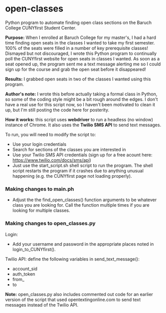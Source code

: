 # open-classes

Python program to automate finding open class sections on the Baruch College CUNYfirst Student Center.

**Purpose:** When I enrolled at Baruch College for my master's, I had a hard time finding open seats in the classes I wanted to take my first semester. 100% of the seats were filled in a number of key prerequisite classes! Dismayed but not discouraged, I wrote this Python program to continually poll the CUNYfirst website for open seats in classes I wanted. As soon as a seat opened up, the program sent me a text message alerting me so I could sign up for the course and grab the open seat before it disappeared!

**Results:** I grabbed open seats in two of the classes I wanted using this program.

**Author's note:** I wrote this before actually taking a formal class in Python, so some of the coding style might be a bit rough around the edges. I don't have a real use for this script now, so I haven't been motivated to clean it up, but I'm still posting the code here for posterity.

**How it works:** this script uses **webdriver** to run a headless (no window) instance of Chrome. It also uses the **Twilio SMS API** to send text messages.

To run, you will need to modify the script to:

- Use your login credentials
- Search for sections of the classes you are interested in
- Use your Twilio SMS API credentials (sign up for a free acount here: https://www.twilio.com/docs/sms/api)
- Just use the start_script.sh shell script to run the program. The shell script restarts the program if it crashes due to anything unusual happening (e.g. the CUNYfirst page not loading properly).

### Making changes to main.ph
- Adjust the the find_open_classes() function arguments to be whatever class you are looking for. Call the function multiple times if you are looking for multiple classes.

### Making changes to open_classes.py
Login:

- Add your username and password in the appropriate places noted in login_to_CUNYfirst().

Twilio API: define the following variables in send_text_message():

- account_sid
- auth_token
- from_
- to

**Note:** open_classes.py also includes commented out code for an earlier version of the script that used opentextingonline.com to send text messages instead of the Twilio API.
